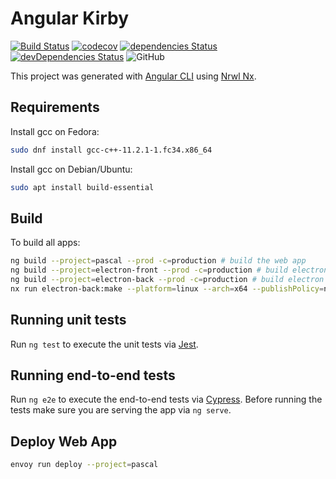 # Angular Kirby

[![Build Status](https://travis-ci.com/llstarscreamll/kirby-app.svg?branch=master)](https://travis-ci.com/llstarscreamll/kirby-app)
[![codecov](https://codecov.io/gh/llstarscreamll/kirby-app/branch/master/graph/badge.svg)](https://codecov.io/gh/llstarscreamll/kirby-app)
[![dependencies Status](https://david-dm.org/llstarscreamll/kirby-app/status.svg)](https://david-dm.org/llstarscreamll/kirby-app)
[![devDependencies Status](https://david-dm.org/llstarscreamll/kirby-app/dev-status.svg)](https://david-dm.org/llstarscreamll/kirby-app?type=dev)
![GitHub](https://img.shields.io/github/license/llstarscreamll/kirby-app?logo=github)

This project was generated with [Angular CLI](https://github.com/angular/angular-cli) using [Nrwl Nx](https://nrwl.io/nx).

## Requirements

Install gcc on Fedora:

```bash
sudo dnf install gcc-c++-11.2.1-1.fc34.x86_64
```

Install gcc on Debian/Ubuntu:

```bash
sudo apt install build-essential
```

## Build

To build all apps:

```bash
ng build --project=pascal --prod -c=production # build the web app
ng build --project=electron-front --prod -c=production # build electron frontend
ng build --project=electron-back --prod -c=production # build electron backend
nx run electron-back:make --platform=linux --arch=x64 --publishPolicy=never # packaging electron .deb, .snap, etc
```

## Running unit tests

Run `ng test` to execute the unit tests via [Jest](https://jestjs.io/).

## Running end-to-end tests

Run `ng e2e` to execute the end-to-end tests via [Cypress](https://www.cypress.io/).
Before running the tests make sure you are serving the app via `ng serve`.

## Deploy Web App

```bash
envoy run deploy --project=pascal
```
